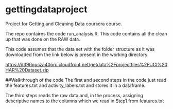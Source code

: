 # gettingdataproject
Project for Getting and Cleaning Data coursera course.

The repo contairns the code run_analysis.R.  This code contains all the clean up that was done on the RAW data.

This code assumes that the data set with the folder structure as it was downloaded from the link below is present in the working directory.

https://d396qusza40orc.cloudfront.net/getdata%2Fprojectfiles%2FUCI%20HAR%20Dataset.zip

##Walkthrough of the code
The first and second steps in the code just read the features.txt and activity_labels.txt and stores it in a dataframe.

The third steps reads the raw data and, in the process, assigning descriptive names to the columns which we read in Step1 from features.txt

